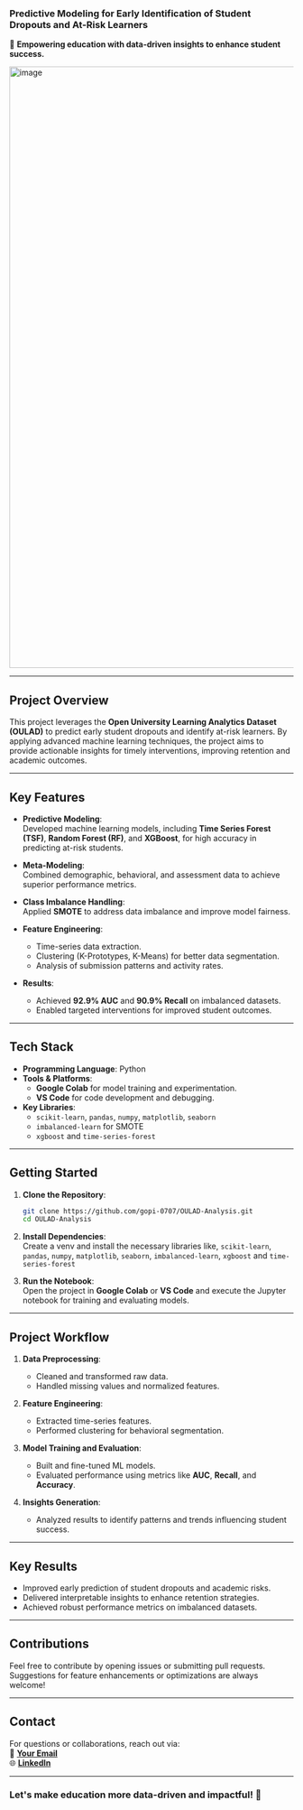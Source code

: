 ### **Predictive Modeling for Early Identification of Student Dropouts and At-Risk Learners**  
🚀 **Empowering education with data-driven insights to enhance student success.**  

<img width="1066" alt="image" src="https://github.com/user-attachments/assets/62a5f008-a1e0-4d0f-8064-e9cedafe71a0">

---

## **Project Overview**  
This project leverages the **Open University Learning Analytics Dataset (OULAD)** to predict early student dropouts and identify at-risk learners. By applying advanced machine learning techniques, the project aims to provide actionable insights for timely interventions, improving retention and academic outcomes.

---

## **Key Features**
- **Predictive Modeling**:  
   Developed machine learning models, including **Time Series Forest (TSF)**, **Random Forest (RF)**, and **XGBoost**, for high accuracy in predicting at-risk students.  
   
- **Meta-Modeling**:  
   Combined demographic, behavioral, and assessment data to achieve superior performance metrics.  

- **Class Imbalance Handling**:  
   Applied **SMOTE** to address data imbalance and improve model fairness.  

- **Feature Engineering**:  
   - Time-series data extraction.  
   - Clustering (K-Prototypes, K-Means) for better data segmentation.  
   - Analysis of submission patterns and activity rates.  

- **Results**:  
   - Achieved **92.9% AUC** and **90.9% Recall** on imbalanced datasets.  
   - Enabled targeted interventions for improved student outcomes.  

---

## **Tech Stack**
- **Programming Language**: Python  
- **Tools & Platforms**:  
   - **Google Colab** for model training and experimentation.  
   - **VS Code** for code development and debugging.  
- **Key Libraries**:  
   - `scikit-learn`, `pandas`, `numpy`, `matplotlib`, `seaborn`  
   - `imbalanced-learn` for SMOTE  
   - `xgboost` and `time-series-forest`  

---

## **Getting Started**
1. **Clone the Repository**:  
   ```bash
   git clone https://github.com/gopi-0707/OULAD-Analysis.git
   cd OULAD-Analysis
   ```

2. **Install Dependencies**:  
   Create a venv and install the necessary libraries like, `scikit-learn`, `pandas`, `numpy`, `matplotlib`, `seaborn`, `imbalanced-learn`, `xgboost` and `time-series-forest`  

3. **Run the Notebook**:  
   Open the project in **Google Colab** or **VS Code** and execute the Jupyter notebook for training and evaluating models.

---

## **Project Workflow**
1. **Data Preprocessing**:  
   - Cleaned and transformed raw data.  
   - Handled missing values and normalized features.  

2. **Feature Engineering**:  
   - Extracted time-series features.  
   - Performed clustering for behavioral segmentation.  

3. **Model Training and Evaluation**:  
   - Built and fine-tuned ML models.  
   - Evaluated performance using metrics like **AUC**, **Recall**, and **Accuracy**.  

4. **Insights Generation**:  
   - Analyzed results to identify patterns and trends influencing student success.  

---

## **Key Results**
- Improved early prediction of student dropouts and academic risks.  
- Delivered interpretable insights to enhance retention strategies.  
- Achieved robust performance metrics on imbalanced datasets.  

---

## **Contributions**
Feel free to contribute by opening issues or submitting pull requests. Suggestions for feature enhancements or optimizations are always welcome!

---

## **Contact**  
For questions or collaborations, reach out via:  
📧 **[Your Email](mailto:bkuchibatla@hawk.iit.edu)**  
🌐 **[LinkedIn](https://www.linkedin.com/in/gopi-k-73ab77179/)**  

---

### **Let's make education more data-driven and impactful!** 🚀
